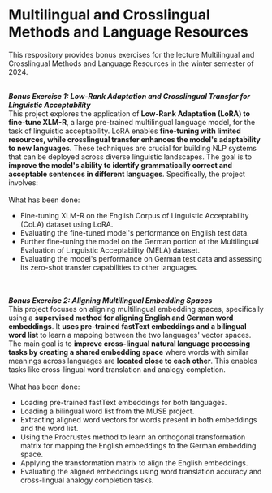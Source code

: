 # Multilingual and Crosslingual Methods and Language Resources

This respository provides bonus exercises for the lecture Multilingual and Crosslingual Methods and Language Resources in the winter semester of 2024. 
<br><br>

***Bonus Exercise 1: Low-Rank Adaptation and Crosslingual Transfer for Linguistic Acceptability***
<br>
This project explores the application of **Low-Rank Adaptation (LoRA) to fine-tune XLM-R**, a large pre-trained multilingual language model, for the task of linguistic acceptability. LoRA enables **fine-tuning with limited resources, while crosslingual transfer enhances the model's adaptability to new languages**. These techniques are crucial for building NLP systems that can be deployed across diverse linguistic landscapes. The goal is to **improve the model's ability to identify grammatically correct and acceptable sentences in different languages**. Specifically, the project involves:
<br><br>
What has been done:
<br>
- Fine-tuning XLM-R on the English Corpus of Linguistic Acceptability (CoLA) dataset using LoRA.
- Evaluating the fine-tuned model's performance on English test data.
- Further fine-tuning the model on the German portion of the Multilingual Evaluation of Linguistic Acceptability (MELA) dataset.
- Evaluating the model's performance on German test data and assessing its zero-shot transfer capabilities to other languages.
<br><br><br>


***Bonus Exercise 2: Aligning Multilingual Embedding Spaces***
<br>
This project focuses on aligning multilingual embedding spaces, specifically using a **supervised method for aligning English and German word embeddings**. It **uses pre-trained fastText embeddings and a bilingual word list** to learn a mapping between the two languages' vector spaces. The main goal is to **improve cross-lingual natural language processing tasks by creating a shared embedding space** where words with similar meanings across languages are **located close to each other**. This enables tasks like cross-lingual word translation and analogy completion.
<br><br>
What has been done:
<br>
- Loading pre-trained fastText embeddings for both languages.
- Loading a bilingual word list from the MUSE project.
- Extracting aligned word vectors for words present in both embeddings and the word list.
- Using the Procrustes method to learn an orthogonal transformation matrix for mapping the English embeddings to the German embedding space.
- Applying the transformation matrix to align the English embeddings.
- Evaluating the aligned embeddings using word translation accuracy and cross-lingual analogy completion tasks.
